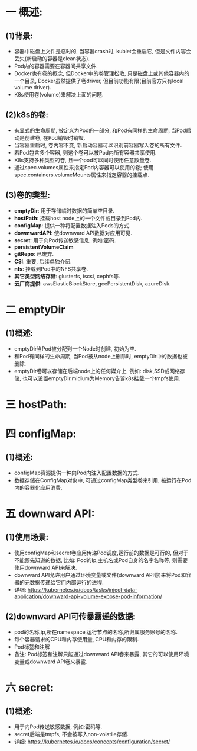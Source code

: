 # 一 概述:
## (1)背景:
- 容器中磁盘上文件是临时的, 当容器crash时, kublet会重启它, 但是文件内容会丢失(新启动的容器是clean状态).
- Pod内的容器需要在容器间共享文件.
- Docker也有卷的概念, 但Docker中的卷管理松散, 只是磁盘上或其他容器内的一个目录, Docker虽然提供了卷driver, 但目前功能有限(目前官方只有local volume driver).
- K8s使用卷(volume)来解决上面的问题.

## (2)k8s的卷:
- 有显式的生命周期, 被定义为Pod的一部分, 和Pod有同样的生命周期, 当Pod启动是创建卷, 在Pod销毁时销毁.
- 当容器重启时, 卷内容不变, 新启动容器可以识别前容器写入卷的所有文件.
- 若Pod包含多个容器, 则这个卷可以被Pod内所有容器共享使用.
- K8s支持多种类型的卷, 且一个pod可以同时使用任意数量卷.
- 通过spec.volumes属性来指定Pod内容器可以使用的卷; 使用spec.containers.volumeMounts属性来指定容器的挂载点.

## (3)卷的类型:
- **emptyDir**: 用于存储临时数据的简单空目录.
- **hostPath**: 挂载host node上的一个文件或目录到Pod内.
- **configMap**: 提供一种将配置数据注入Pods的方式.
- **dowmwardAPI**: 使downward API数据对应用可见.
- **secret**: 用于向Pod传送敏感信息, 例如:密码.
- **persistentVolumeClaim**
- **gitRepo**: 已废弃.
- **CSI**: 重要, 后续单独介绍.
- **nfs**: 挂载到Pod中的NFS共享卷.
- **其它类型网络存储**: glusterfs, iscsi, cephfs等.
- **云厂商提供**: awsElasticBlockStore, gcePersistentDisk, azureDisk.

# 二 emptyDir
## (1)概述:
- emptyDir当Pod被分配到一个Node时创建, 初始为空.
- 和Pod有同样的生命周期, 当Pod被从node上删除时, emptyDir中的数据也被删除.
- emptyDir卷可以存储在后端node上的任何媒介上, 例如: disk,SSD或网络存储, 也可以设置emptyDir.midium为Memory告诉k8s挂载一个tmpfs使用.

# 三 hostPath:

# 四 configMap:
## (1)概述:
- configMap资源提供一种向Pod内注入配置数据的方式.
- 数据存储在ConfigMap对象中, 可通过configMap类型卷来引用, 被运行在Pod内的容器化应用消费.

# 五 downward API:
## (1)使用场景:
- 使用configMap和secret卷应用传递Pod调度,运行前的数据是可行的, 但对于不能预先知道的数据, 比如: Pod的Ip,主机名或Pod自身的名字名称等, 则需要使用downward API来解决.
- downward API允许用户通过环境变量或文件(downward API卷)来将Pod和容器的元数据传递给它们内部运行的进程.
- 详细: https://kubernetes.io/docs/tasks/inject-data-application/downward-api-volume-expose-pod-information/

## (2)downward API可传暴露递的数据:
- pod的名称,ip,所在namespace,运行节点的名称,所归属服务账号的名称.
- 每个容器请求的CPU和内存使用量, CPU和内存的限制.
- Pod标签和注解
- 备注: Pod标签和注解只能通过downward API卷来暴露, 其它的可以使用环境变量或downward API卷来暴露.

# 六 secret:
## (1)概述:
- 用于向Pod传送敏感数据, 例如:密码等.
- secret后端是tmpfs, 不会被写入non-volatile存储.
- 详细: https://kubernetes.io/docs/concepts/configuration/secret/
